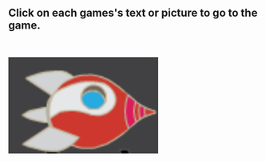 ## Click on each games's text or picture to go to the game.
<br>
<br>
<a href="./rocket.html">
  <img src="rocket_game.png" width="300"/>
</a>
